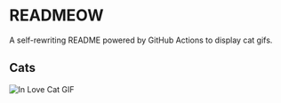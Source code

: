 # READMEOW

A self-rewriting README powered by GitHub Actions to display cat gifs.

## Cats

![In Love Cat GIF](https://media2.giphy.com/media/v1.Y2lkPTlhY2QwMmRhdDhxOXQwdGhqejB6ODVhMzRlMmo1aWZoZ3d4Ym8zanI1enJlcnh3biZlcD12MV9naWZzX3NlYXJjaCZjdD1n/MDJ9IbxxvDUQM/200.gif)
